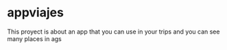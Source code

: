 # appviajes
This proyect is about an app that you can use in your trips and you can see many places in ags
